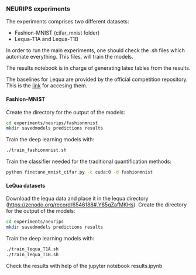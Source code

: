 ### NEURIPS experiments

The experiments comprises two different datasets:
- Fashion-MNIST (cifar_mnist folder)
- Lequa-T1A and Lequa-T1B

In order to run the main experiments, one should check the .sh files which automate everything. This files, will train the models.

The results notebook is in charge of generating latex tables from the results.

The baselines for Lequa are provided by the official competition repository. This is the [link](https://github.com/HLT-ISTI/QuaPy/tree/lequa2022/LeQua2022) for accesing them.

#### Fashion-MNIST
Create the directory for the output of the models:
```bash
cd experiments/neurips/fashionmnist
mkdir savedmodels predictions results
```

Train the deep learning models with:
```bash
./train_fashionmnist.sh
```

Train the classifier needed for the traditional quantification methods:
```bash
python finetune_mnist_cifar.py -c cuda:0 -d fashionmnist
```

#### LeQua datasets
Download the lequa data and place it in the lequa directory (https://zenodo.org/record/6546188#.Y85gZafMKHs).
Create the directory for the output of the models:
```bash
cd experiments/neurips
mkdir savedmodels predictions results
```


Train the deep learning models with:
```bash
./train_lequa_T1A.sh
./train_lequa_T1B.sh
```

Check the results with help of the jupyter notebook results.ipynb
